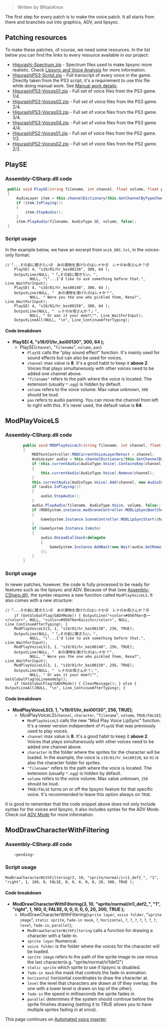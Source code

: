 > Written by @ItaloKnox

The first step for every patch is to make the voice patch. It all starts from there and branches out into graphics, ADV, and lipsync.


## Patching resources

To make these patches, of course, we need some resources. In the list below you can find the links to every resource available in our project:

* [Higurashi-Spectrum.zip](https://github.com/07th-mod/resources/releases/download/Hanyuu/Higurashi-Spectrum.zip) - Spectrum files used to make lipsync more realistic. Check [Lipsync and Voice Analysis](https://github.com/07th-mod/higurashi-dev-guides/wiki/Lipsync-and-Voice-Analysis) for more information.
* [HigurashiPS3-Script.zip](https://github.com/07th-mod/resources/releases/download/Nipah/HigurashiPS3-Script.zip) - Full transcript of every voice in the game. Directly taken from the PS3 script, it's a requirement to use this file while doing manual work. See [Manual work details](https://github.com/07th-mod/resources/releases/download/Nipah/Manual-work-details).
* [HigurashiPS3-Voices01.zip](https://github.com/07th-mod/resources/releases/download/Nipah/HigurashiPS3-Voices01.zip) - Full set of voice files from the PS3 game. 1/4.
* [HigurashiPS3-Voices02.zip](https://github.com/07th-mod/resources/releases/download/Nipah/HigurashiPS3-Voices02.zip) - Full set of voice files from the PS3 game. 2/4.
* [HigurashiPS3-Voices03.zip](https://github.com/07th-mod/resources/releases/download/Nipah/HigurashiPS3-Voices03.zip) - Full set of voice files from the PS3 game. 3/4.
* [HigurashiPS3-Voices04.zip](https://github.com/07th-mod/resources/releases/download/Nipah/HigurashiPS3-Voices04.zip) - Full set of voice files from the PS3 game. 4/4.
* [HigurashiPS2-Voices01.zip](https://github.com/07th-mod/resources/releases/download/Nipah/HigurashiPS2-Voices01.zip) - Full set of voice files from the PS2 game. 1/2.
* [HigurashiPS2-Voices02.zip](https://github.com/07th-mod/resources/releases/download/Nipah/HigurashiPS2-Voices02.zip) - Full set of voice files from the PS2 game. 2/2.


## PlaySE

### Assembly-CSharp.dll code

```csharp
 public void PlaySE(string filename, int channel, float volume, float pan)
 {
     AudioLayer item = this.channelDictionary[this.GetChannelByTypeChannel(AudioType.SE, channel)];
     if (item.IsPlaying())
     {
         item.StopAudio();
     }
     item.PlayAudio(filename, AudioType.SE, volume, false);
 }
```

### Script usage

In the example below, we have an excerpt from ``onik_001.txt``, in the voices-only format:

```
//「...その前に聞きたい＠　あの漬物を漬けたのはレナか＠　レナのお母さんか？＠
	PlaySE( 4, "s19/01/hr_kei00130", 300, 64 );
	OutputLine(NULL, "「…その前に聞きたい。",
		   NULL, "\"...I'd like to ask something before that.", Line_WaitForInput);
	PlaySE( 4, "s19/01/hr_kei00140", 300, 64 );
	OutputLine(NULL, "　あの漬物を漬けたのはレナか？",
		   NULL, " Were you the one who pickled them, Rena?", Line_WaitForInput);
	PlaySE( 4, "s19/01/hr_kei00150", 300, 64 );
	OutputLine(NULL, "　レナのお母さんか？」",
		   NULL, " Or was it your mom?\"", Line_WaitForInput);
	OutputLineAll(NULL, "\n", Line_ContinueAfterTyping);
```

#### Code breakdown

* **PlaySE( 4, "s19/01/hr_kei00130", 300, 64 );**
    * PlaySE(``channel``, "``filename``", ``volume``, ``pan``)
        * ``PlaySE`` calls the "play sound effect" function. It's mainly used for sound effects but can also be used for voices.
        * ``channel`` max value is **8**. It's a good habit to keep it **above __2__**. Voices that plays simultaneously with other voices need to be added one channel above.
        * ``"filename"`` refers to the path where the voice is located. The extension (usually ``*.ogg``) is hidden by default.
        * ``volume`` refers to the voice volume. Max value unknown, ``300`` should be loud.
        * ``pan`` refers to audio panning. You can move the channel from left to right with this. It's never used, the default value is **64**.


## ModPlayVoiceLS

### Assembly-CSharp.dll code

```csharp
		public void MODPlayVoiceLS(string filename, int channel, float volume, int character)
		{
			MODTextController.MODCurrentVoiceLayerDetect = channel;
			AudioLayer audio = this.channelDictionary[this.GetChannelByTypeChannel(AudioType.Voice, channel)];
			if (this.currentAudio[AudioType.Voice].ContainsKey(channel))
			{
				this.currentAudio[AudioType.Voice].Remove(channel);
			}
			this.currentAudio[AudioType.Voice].Add(channel, new AudioInfo(volume, filename));
			if (audio.IsPlaying())
			{
				audio.StopAudio();
			}
			audio.PlayAudio(filename, AudioType.Voice, volume, false);
			if (MODSystem.instance.modSceneController.MODLipSyncBoolCheck(character))
			{
				GameSystem.Instance.SceneController.MODLipSyncStart(character, channel, filename);
			}
			if (GameSystem.Instance.IsAuto)
			{
				audio.OnLoadCallback(delegate
				{
					GameSystem.Instance.AddWait(new Wait(audio.GetRemainingPlayTime(), WaitTypes.WaitForVoice, null));
				});
			}
		}
```

### Script usage

In newer patches, however, the code is fully processed to be ready for features such as the lipsync and ADV. Because of that (see [Assembly-CSharp.dll](https://github.com/07th-mod/higurashi-dev-guides/wiki/assembly-csharp.dll)), the syntax requires a new function called ``ModPlayVoiceLS``. It also comes with a new structure:

```
//「...その前に聞きたい＠　あの漬物を漬けたのはレナか＠　レナのお母さんか？＠
	if (GetGlobalFlag(GADVMode)) { OutputLine("<color=#956f6e>圭一</color>", NULL, "<color=#956f6e>Keiichi</color>", NULL, Line_ContinueAfterTyping); }
	ModPlayVoiceLS(3, 1, "s19/01/hr_kei00130", 256, TRUE);
	OutputLine(NULL, "「…その前に聞きたい。",
		   NULL, "\"...I'd like to ask something before that.", Line_WaitForInput);
	ModPlayVoiceLS(3, 1, "s19/01/hr_kei00140", 256, TRUE);
	OutputLine(NULL, "　あの漬物を漬けたのはレナか？",
		   NULL, " Were you the one who pickled them, Rena?", Line_WaitForInput);
	ModPlayVoiceLS(3, 1, "s19/01/hr_kei00150", 256, TRUE);
	OutputLine(NULL, "　レナのお母さんか？」",
		   NULL, " Or was it your mom?\"", GetGlobalFlag(GLinemodeSp));
	if (GetGlobalFlag(GADVMode)) { ClearMessage(); } else { OutputLineAll(NULL, "\n", Line_ContinueAfterTyping); }
```

#### Code breakdown

* **ModPlayVoiceLS(3, 1, "s19/01/hr_kei00130", 256, TRUE);**
    * ModPlayVoiceLS(``channel``, ``character``, "``filename``", ``volume``, ``TRUE/FALSE``);
        * ``ModPlayVoiceLS`` calls the new "Mod Play Voice LipSync" function. It's a newer version independent of ``PlaySE`` that was previously used to play voices.
        * ``channel`` max value is **8**. It's a good habit to keep it **above 2**. Voices that plays simultaneously with other voices need to be added one channel above.
        * ``character`` is the folder where the sprites for the character will be loaded. In the example, the voice is ``s19/01/hr_kei00130``, so ``01`` is also the character folder for sprites.
        * ``"filename"`` refers to the path where the voice is located. The extension (usually ``*.ogg``) is hidden by default.
        * ``volume`` refers to the voice volume. Max value unknown, ``256`` should be loud.
        * ``TRUE/FALSE`` turns on or off the lipsync feature for that specific voice. It's recommended to leave this option always on ``TRUE``.

It is good to remember that the code snippet above does not only include syntax for the voices and lipsync, it also includes syntax for the ADV Mode. Check out [ADV Mode](https://github.com/07th-mod/higurashi-dev-guides/wiki/ADV-Mode) for more information.

## ModDrawCharacterWithFiltering

### Assembly-CSharp.dll code

```csharp
	<pending>
```

### Script usage

```
ModDrawCharacterWithFiltering(3, 10, "sprite/normal/iri1_def2_", "1", "right", 1, 160, 0, FALSE, 0, 0, 0, 0, 0, 20, 300, TRUE );
```

#### Code breakdown

* **ModDrawCharacterWithFiltering(3, 10, "sprite/normal/iri1_def2_", "1", "right", 1, 160, 0, FALSE, 0, 0, 0, 0, 0, 20, 300, TRUE );**
    * ModDrawCharacterWithFiltering(``sprite layer``, ``voice folder``, "``sprite image``", ``static sprite``, ``fade-in mask``, ``?``, ``horizontal``, ``?``, ``?``, ``?``, ``?``, ``?``, ``?``, ``?``, ``level``, ``fade-in``, ``parallel``);
        * ``ModDrawCharacterWithFiltering`` calls a function for drawing a character with a fade-in.
        * ``sprite layer`` Numerical.
        * ``voice folder`` is the folder where the voices for the character will be loaded.
        * ``sprite image`` refers to the path of the sprite image to use minus the last character(e.g. "sprite/normal/iri1def2")
        * ``static sprite`` which sprite to use if lipsync is disabled.
        * ``fade-in mask`` the mask that controls the fade-in animation.
        * ``horizontal`` horizontal coordinates to draw the character at.
        * ``level`` the level that characters are drawn at (if they overlap, the one with a lower level is drawn on top of the other).
        * ``fade-in`` the speed in milliseconds the sprite fades in.
        * ``parallel`` determines if the system should continue before the sprite finishes drawing (setting it to TRUE allows you to have multiple sprites fading in at once).

This page continues on [Automated voice inserter](https://07th-mod.com/wiki/developer/automated-voice-inserter/).
